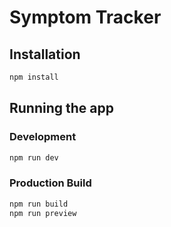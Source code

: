 # Symptom Tracker

## Installation

```bash
npm install
```

## Running the app

### Development
```bash
npm run dev
```

### Production Build
```bash
npm run build
npm run preview
```
